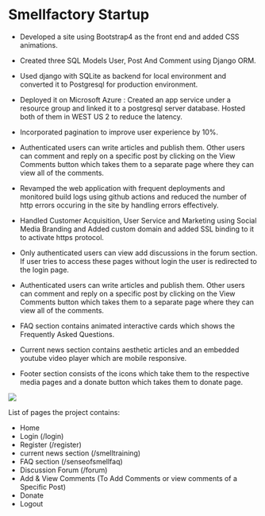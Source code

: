 # Smellfactory Startup
 -  Developed a site using Bootstrap4 as the front end and added CSS animations.
  -   Created three SQL Models User, Post And Comment using Django ORM.
  -   Used django with SQLite as backend for local environment and converted it to Postgresql for production environment. 
  -   Deployed it on Microsoft Azure : Created an app service under a resource group and linked it to a postgresql server database. Hosted both of them in WEST US 2 to reduce the latency. 
  -  Incorporated pagination to improve user experience by 10\%.
  -   Authenticated users can write articles and publish them. Other users can comment and reply on a specific post by clicking on the View Comments button which takes them to a separate page where they can view all of the comments.
  -   Revamped the web application with frequent deployments and monitored build logs using github actions and reduced the number of http errors occuring in the site by handling errors effectively. 
  -  Handled Customer Acquisition, User Service and Marketing using Social Media Branding and Added custom domain and added SSL binding to it to activate https protocol.
 
  -  Only authenticated users can view add discussions in the forum section. If user tries to access these pages without login the user is redirected to the login page. 
  -   Authenticated users can write articles and publish them. Other users can comment and reply on a specific post by clicking on the View Comments button which takes them to a separate page where they can view all of the comments.

  -   FAQ section contains animated interactive cards which shows the Frequently Asked Questions.

  -   Current news section contains aesthetic articles and an embedded youtube video player which are mobile responsive.

  -   Footer section consists of the icons which take them to the respective media pages and a donate button which takes them to donate page.
 
 
 
 ![](readmegifs/Project.gif)




List of pages the project contains:

  - Home
  - Login (/login)
  - Register (/register)
  - current news section (/smelltraining)
  - FAQ section (/senseofsmellfaq)
  - Discussion Forum (/forum)
  - Add & View Comments (To Add Comments or view comments of a Specific Post)
  - Donate
  - Logout






